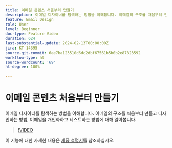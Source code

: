 ```yaml
---
title: 이메일 콘텐츠 처음부터 만들기
description: 이메일 디자이너를 탐색하는 방법을 이해합니다. 이메일의 구조를 처음부터 만들고 디자인하는 방법, 이메일을 개인화하고 테스트하는 방법에 대해 알아봅니다.
feature: Email Design
role: User
level: Beginner
doc-type: Feature Video
duration: 624
last-substantial-update: 2024-02-13T00:00:00Z
jira: KT-14395
source-git-commit: 6ae7ba123510d6dc2dbf67561b5b0b2e87823592
workflow-type: ht
source-wordcount: '69'
ht-degree: 100%

---
```



# 이메일 콘텐츠 처음부터 만들기

이메일 디자이너를 탐색하는 방법을 이해합니다. 이메일의 구조를 처음부터 만들고 디자인하는 방법, 이메일을 개인화하고 테스트하는 방법에 대해 알아봅니다.

>[!VIDEO](https://video.tv.adobe.com/v/3425867/?learn=on)

이 기능에 대한 자세한 내용은 [제품 설명서](https://experienceleague.adobe.com/docs/campaign-web/v8/msg/email/create-email.html?lang=ko)를 참조하십시오.


